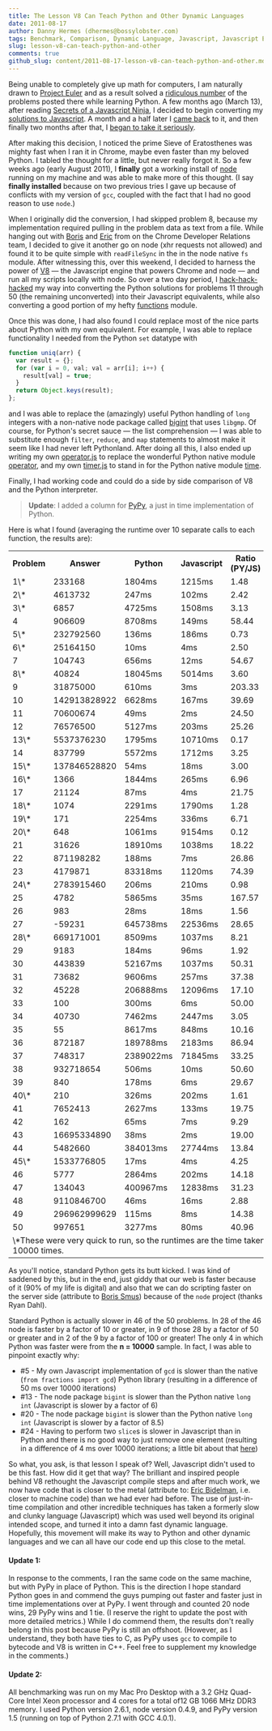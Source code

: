 ```yaml
---
title: The Lesson V8 Can Teach Python and Other Dynamic Languages
date: 2011-08-17
author: Danny Hermes (dhermes@bossylobster.com)
tags: Benchmark, Comparison, Dynamic Language, Javascript, Javascript Engine, JIT, Just-in Time Compile, node.js, Performance, Project Euler, PyPy, Python, V8
slug: lesson-v8-can-teach-python-and-other
comments: true
github_slug: content/2011-08-17-lesson-v8-can-teach-python-and-other.md
---
```


Being unable to completely give up math for computers, I am naturally
drawn to [Project Euler](http://projecteuler.net/) and as a result
solved a
[ridiculous number](https://github.com/dhermes/project-euler/tree/master/python/complete)
of the problems posted there while learning Python. A few months
ago (March 13), after reading
[Secrets of a Javascript Ninja](http://jsninja.com/), I decided to begin
converting my
[solutions to Javascript](https://github.com/dhermes/project-euler/commit/663ee638c6b8255d00b84173b0ecad1af2c53af1).
A month and a half later I
[came back](https://github.com/dhermes/project-euler/commit/72c092ccf82c3933944584c2479d2e7ca0ef06f7)
to it, and then finally two months after that, I
[began to take it seriously](https://github.com/dhermes/project-euler/commit/f19f85978aeeac3310b2175812d53bbea884d73b).

After making this decision, I noticed the prime Sieve of Eratosthenes
was mighty fast when I ran it in Chrome, maybe even faster than my
beloved Python. I tabled the thought for a little, but never really
forgot it. So a few weeks ago (early August 2011), I **finally** got a
working install of [node](http://nodejs.org/) running on my machine and
was able to make more of this thought. (I say **finally installed**
because on two previous tries I gave up because of conflicts with my
version of `gcc`, coupled with the fact that I had no good reason to use
`node`.)

When I originally did the conversion, I had skipped problem 8, because
my implementation required pulling in the problem data as text from a
file. While hanging out with [Boris](http://twitter.com/#!/borismus) and
[Eric](https://twitter.com/#!/ebidel) from on the Chrome Developer
Relations team, I decided to give it another go on node (xhr requests
not allowed) and found it to be quite simple with `readFileSync` in the
in the node native `fs` module. After witnessing this, over this weekend,
I decided to harness the power of [V8](http://code.google.com/p/v8/) &mdash;
the Javascript engine that powers Chrome and node &mdash; and run all my
scripts locally with node. So over a two day period, I
[hack-hack-hacked](https://github.com/dhermes/project-euler/commit/87b2cf2128be9d13d3b374d8eba9cb4ad808c982)
my way into converting the Python solutions for problems 11 through 50
(the remaining unconverted) into their Javascript equivalents, while
also converting a good portion of my hefty
[functions](https://github.com/dhermes/project-euler/blob/master/python/functions.py)
module.

Once this was done, I had also found I could replace most of the nice
parts about Python with my own equivalent. For example, I was able to
replace functionality I needed from the Python `set` datatype with

```javascript
function uniq(arr) {
  var result = {};
  for (var i = 0, val; val = arr[i]; i++) {
    result[val] = true;
  }
  return Object.keys(result);
};
```

and I was able to replace the (amazingly) useful Python handling of `long`
integers with a non-native node package called
[bigint](https://github.com/substack/node-bigint) that uses `libgmp`.
Of course, for Python's secret sauce &mdash; the list comprehension &mdash;
I was able to substitute enough `filter`, `reduce`, and `map` statements to
almost make it seem like I had never left Pythonland. After doing all this,
I also ended up writing my own
[operator.js](https://github.com/dhermes/project-euler/blob/master/javascript/operator.js)
to replace the wonderful Python native module
[operator](http://docs.python.org/library/operator.html), and my own
[timer.js](https://github.com/dhermes/project-euler/blob/master/javascript/timer.js)
to stand in for the Python native module
[time](http://docs.python.org/library/time.html).

Finally, I had working code and could do a side by side comparison of V8
and the Python interpreter.

> **Update**: I added a column for [PyPy](http://pypy.org/), a just in time
> implementation of Python.

Here is what I found (averaging the runtime over 10 separate
calls to each function, the results are):

<center>
<table>
  <tbody>
    <tr>
      <th>Problem</th>
      <th>Answer</th>
      <th>Python</th>
      <th>Javascript</th>
      <th>Ratio (PY/JS)</th>
      <th>PyPy</th>
    </tr>
    <tr>
      <td>1\*</td>
      <td>233168</td>
      <td>1804ms</td>
      <td>1215ms</td>
      <td>1.48</td>
      <td>385ms</td>
    </tr>
    <tr>
      <td>2\*</td>
      <td>4613732</td>
      <td>247ms</td>
      <td>102ms</td>
      <td>2.42</td>
      <td>85ms</td>
    </tr>
    <tr>
      <td>3\*</td>
      <td>6857</td>
      <td>4725ms</td>
      <td>1508ms</td>
      <td>3.13</td>
      <td>582ms</td>
    </tr>
    <tr>
      <td>4</td>
      <td>906609</td>
      <td>8708ms</td>
      <td>149ms</td>
      <td>58.44</td>
      <td>282ms</td>
    </tr>
    <tr>
      <td>5\*</td>
      <td>232792560</td>
      <td>136ms</td>
      <td>186ms</td>
      <td>0.73</td>
      <td>114ms</td>
    </tr>
    <tr>
      <td>6\*</td>
      <td>25164150</td>
      <td>10ms</td>
      <td>4ms</td>
      <td>2.50</td>
      <td>6ms</td>
    </tr>
    <tr>
      <td>7</td>
      <td>104743</td>
      <td>656ms</td>
      <td>12ms</td>
      <td>54.67</td>
      <td>11ms</td>
    </tr>
    <tr>
      <td>8\*</td>
      <td>40824</td>
      <td>18045ms</td>
      <td>5014ms</td>
      <td>3.60</td>
      <td>7042ms</td>
    </tr>
    <tr>
      <td>9</td>
      <td>31875000</td>
      <td>610ms</td>
      <td>3ms</td>
      <td>203.33</td>
      <td>8ms</td>
    </tr>
    <tr>
      <td>10</td>
      <td>142913828922</td>
      <td>6628ms</td>
      <td>167ms</td>
      <td>39.69</td>
      <td>116ms</td>
    </tr>
    <tr>
      <td>11</td>
      <td>70600674</td>
      <td>49ms</td>
      <td>2ms</td>
      <td>24.50</td>
      <td>11ms</td>
    </tr>
    <tr>
      <td>12</td>
      <td>76576500</td>
      <td>5127ms</td>
      <td>203ms</td>
      <td>25.26</td>
      <td>100ms</td>
    </tr>
    <tr>
      <td>13\*</td>
      <td>5537376230</td>
      <td>1795ms</td>
      <td>10710ms</td>
      <td>0.17</td>
      <td>1423ms</td>
    </tr>
    <tr>
      <td>14</td>
      <td>837799</td>
      <td>5572ms</td>
      <td>1712ms</td>
      <td>3.25</td>
      <td>362ms</td>
    </tr>
    <tr>
      <td>15\*</td>
      <td>137846528820</td>
      <td>54ms</td>
      <td>18ms</td>
      <td>3.00</td>
      <td>55ms</td>
    </tr>
    <tr>
      <td>16\*</td>
      <td>1366</td>
      <td>1844ms</td>
      <td>265ms</td>
      <td>6.96</td>
      <td>462ms</td>
    </tr>
    <tr>
      <td>17</td>
      <td>21124</td>
      <td>87ms</td>
      <td>4ms</td>
      <td>21.75</td>
      <td>7ms</td>
    </tr>
    <tr>
      <td>18\*</td>
      <td>1074</td>
      <td>2291ms</td>
      <td>1790ms</td>
      <td>1.28</td>
      <td>1090ms</td>
    </tr>
    <tr>
      <td>19\*</td>
      <td>171</td>
      <td>2254ms</td>
      <td>336ms</td>
      <td>6.71</td>
      <td>342ms</td>
    </tr>
    <tr>
      <td>20\*</td>
      <td>648</td>
      <td>1061ms</td>
      <td>9154ms</td>
      <td>0.12</td>
      <td>374ms</td>
    </tr>
    <tr>
      <td>21</td>
      <td>31626</td>
      <td>18910ms</td>
      <td>1038ms</td>
      <td>18.22</td>
      <td>728ms</td>
    </tr>
    <tr>
      <td>22</td>
      <td>871198282</td>
      <td>188ms</td>
      <td>7ms</td>
      <td>26.86</td>
      <td>8ms</td>
    </tr>
    <tr>
      <td>23</td>
      <td>4179871</td>
      <td>83318ms</td>
      <td>1120ms</td>
      <td>74.39</td>
      <td>1295ms</td>
    </tr>
    <tr>
      <td>24\*</td>
      <td>2783915460</td>
      <td>206ms</td>
      <td>210ms</td>
      <td>0.98</td>
      <td>139ms</td>
    </tr>
    <tr>
      <td>25</td>
      <td>4782</td>
      <td>5865ms</td>
      <td>35ms</td>
      <td>167.57</td>
      <td>232ms</td>
    </tr>
    <tr>
      <td>26</td>
      <td>983</td>
      <td>28ms</td>
      <td>18ms</td>
      <td>1.56</td>
      <td>4ms</td>
    </tr>
    <tr>
      <td>27</td>
      <td>-59231</td>
      <td>645738ms</td>
      <td>22536ms</td>
      <td>28.65</td>
      <td>28288ms</td>
    </tr>
    <tr>
      <td>28\*</td>
      <td>669171001</td>
      <td>8509ms</td>
      <td>1037ms</td>
      <td>8.21</td>
      <td>981ms</td>
    </tr>
    <tr>
      <td>29</td>
      <td>9183</td>
      <td>184ms</td>
      <td>96ms</td>
      <td>1.92</td>
      <td>20ms</td>
    </tr>
    <tr>
      <td>30</td>
      <td>443839</td>
      <td>52167ms</td>
      <td>1037ms</td>
      <td>50.31</td>
      <td>877ms</td>
    </tr>
    <tr>
      <td>31</td>
      <td>73682</td>
      <td>9606ms</td>
      <td>257ms</td>
      <td>37.38</td>
      <td>154ms</td>
    </tr>
    <tr>
      <td>32</td>
      <td>45228</td>
      <td>206888ms</td>
      <td>12096ms</td>
      <td>17.10</td>
      <td>4266ms</td>
    </tr>
    <tr>
      <td>33</td>
      <td>100</td>
      <td>300ms</td>
      <td>6ms</td>
      <td>50.00</td>
      <td>15ms</td>
    </tr>
    <tr>
      <td>34</td>
      <td>40730</td>
      <td>7462ms</td>
      <td>2447ms</td>
      <td>3.05</td>
      <td>247ms</td>
    </tr>
    <tr>
      <td>35</td>
      <td>55</td>
      <td>8617ms</td>
      <td>848ms</td>
      <td>10.16</td>
      <td>242ms</td>
    </tr>
    <tr>
      <td>36</td>
      <td>872187</td>
      <td>189788ms</td>
      <td>2183ms</td>
      <td>86.94</td>
      <td>3532ms</td>
    </tr>
    <tr>
      <td>37</td>
      <td>748317</td>
      <td>2389022ms</td>
      <td>71845ms</td>
      <td>33.25</td>
      <td>61551ms</td>
    </tr>
    <tr>
      <td>38</td>
      <td>932718654</td>
      <td>506ms</td>
      <td>10ms</td>
      <td>50.60</td>
      <td>12ms</td>
    </tr>
    <tr>
      <td>39</td>
      <td>840</td>
      <td>178ms</td>
      <td>6ms</td>
      <td>29.67</td>
      <td>12ms</td>
    </tr>
    <tr>
      <td>40\*</td>
      <td>210</td>
      <td>326ms</td>
      <td>202ms</td>
      <td>1.61</td>
      <td>119ms</td>
    </tr>
    <tr>
      <td>41</td>
      <td>7652413</td>
      <td>2627ms</td>
      <td>133ms</td>
      <td>19.75</td>
      <td>65ms</td>
    </tr>
    <tr>
      <td>42</td>
      <td>162</td>
      <td>65ms</td>
      <td>7ms</td>
      <td>9.29</td>
      <td>8ms</td>
    </tr>
    <tr>
      <td>43</td>
      <td>16695334890</td>
      <td>38ms</td>
      <td>2ms</td>
      <td>19.00</td>
      <td>2ms</td>
    </tr>
    <tr>
      <td>44</td>
      <td>5482660</td>
      <td>384013ms</td>
      <td>27744ms</td>
      <td>13.84</td>
      <td>6621ms</td>
    </tr>
    <tr>
      <td>45\*</td>
      <td>1533776805</td>
      <td>17ms</td>
      <td>4ms</td>
      <td>4.25</td>
      <td>8ms</td>
    </tr>
    <tr>
      <td>46</td>
      <td>5777</td>
      <td>2864ms</td>
      <td>202ms</td>
      <td>14.18</td>
      <td>65ms</td>
    </tr>
    <tr>
      <td>47</td>
      <td>134043</td>
      <td>400967ms</td>
      <td>12838ms</td>
      <td>31.23</td>
      <td>4425ms</td>
    </tr>
    <tr>
      <td>48</td>
      <td>9110846700</td>
      <td>46ms</td>
      <td>16ms</td>
      <td>2.88</td>
      <td>6ms</td>
    </tr>
    <tr>
      <td>49</td>
      <td>296962999629</td>
      <td>115ms</td>
      <td>8ms</td>
      <td>14.38</td>
      <td>13ms</td>
    </tr>
    <tr>
      <td>50</td>
      <td>997651</td>
      <td>3277ms</td>
      <td>80ms</td>
      <td>40.96</td>
      <td>51ms</td>
    </tr>
    <tr>
      <td colspan="6">
      \*These were very quick to run, so the runtimes are the time taken
      to run 10000 times.
      </td>
    </tr>
  </tbody>
</table>
</center>

As you'll notice, standard Python gets its butt kicked. I was kind of
saddened by this, but in the end, just giddy that our web is faster
because of it (90% of my life is digital) and also that we can do
scripting faster on the server side (attribute to
[Boris Smus](http://twitter.com/#!/borismus)) because of the `node` project
(thanks Ryan Dahl).

Standard Python is actually slower in 46 of the 50 problems. In 28 of
the 46 node is faster by a factor of 10 or greater, in 9 of those 28 by
a factor of 50 or greater and in 2 of the 9 by a factor of 100 or
greater! The only 4 in which Python was faster were from the
**n = 10000** sample. In fact, I was able to pinpoint exactly why:

-   \#5 - My own Javascript implementation of `gcd` is slower than the native
    (`from fractions import gcd`) Python library (resulting in a
    difference of 50 ms over 10000 iterations)
-   \#13 - The node package `bigint` is slower than the Python native `long int`
    (Javascript is slower by a factor of 6)
-   \#20 - The node package `bigint` is slower than the Python native `long int`
    (Javascript is slower by a factor of 8.5)
-   \#24 - Having to perform two `slice`s is slower in Javascript than in
    Python and there is no good way to just remove one element (resulting in
    a difference of 4 ms over 10000 iterations; a little bit about that
    [here](http://ejohn.org/blog/javascript-array-remove/))

So what, you ask, is that lesson I speak of? Well, Javascript didn't
used to be this fast. How did it get that way? The brilliant and
inspired people behind V8 rethought the Javascript compile steps and
after much work, we now have code that is closer to the metal (attribute
to: [Eric Bidelman](https://twitter.com/#!/ebidel), i.e. closer to
machine code) than we had ever had before. The use of just-in-time
compilation and other incredible techniques has taken a formerly slow
and clunky language (Javascript) which was used well beyond its original
intended scope, and turned it into a damn fast dynamic language.
Hopefully, this movement will make its way to Python and other dynamic
languages and we can all have our code end up this close to the metal.

#### Update 1:

In response to the comments, I ran the same code on the
same machine, but with PyPy in place of Python. This is the direction I
hope standard Python goes in and commend the guys pumping out faster and
faster just in time implementations over at PyPy. I went through and
counted 20 node wins, 29 PyPy wins and 1 tie. (I reserve the right to
update the post with more detailed metrics.) While I do commend them,
the results don't really belong in this post because PyPy is still an
offshoot. (However, as I understand, they both have ties to C, as PyPy
uses `gcc` to compile to bytecode and V8 is written in C++. Feel free to
supplement my knowledge in the comments.)

#### Update 2:

All benchmarking was run on my Mac Pro Desktop with a 3.2 GHz Quad-Core
Intel Xeon processor and 4 cores for a total of12 GB 1066 MHz DDR3 memory.
I used Python version 2.6.1, node version 0.4.9, and PyPy version 1.5
(running on top of Python 2.7.1 with GCC 4.0.1).
